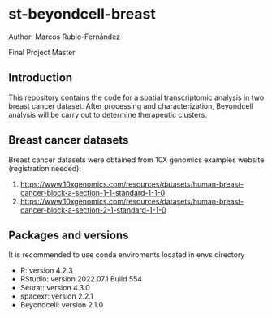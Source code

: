 # st-beyondcell-breast
Author: Marcos Rubio-Fernández

Final Project Master

## Introduction

This repository contains the code for a spatial transcriptomic analysis in two breast cancer dataset. After processing and characterization, Beyondcell analysis will be carry out to determine therapeutic clusters.

## Breast cancer datasets

Breast cancer datasets were obtained from 10X genomics examples website (registration needed):

1. https://www.10xgenomics.com/resources/datasets/human-breast-cancer-block-a-section-1-1-standard-1-1-0
2. https://www.10xgenomics.com/resources/datasets/human-breast-cancer-block-a-section-2-1-standard-1-1-0

## Packages and versions

It is recommended to use conda enviroments located in envs directory

- R: version 4.2.3
- RStudio: version 2022.07.1 Build 554
- Seurat: version 4.3.0
- spacexr: version 2.2.1
- Beyondcell: version 2.1.0